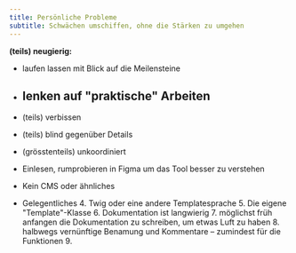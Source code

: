 ```yaml
---
title: Persönliche Probleme 
subtitle: Schwächen umschiffen, ohne die Stärken zu umgehen
---
```


__(teils) neugierig:__

- laufen lassen mit Blick auf die Meilensteine
- lenken auf "praktische" Arbeiten
  - 
- (teils) verbissen
- (teils) blind gegenüber Details
- (grösstenteils) unkoordiniert

- Einlesen, rumprobieren in Figma um das Tool besser zu verstehen
- Kein CMS oder ähnliches
- Gelegentliches
  4. Twig oder eine andere Templatesprache
  5. Die eigene "Template"-Klasse
  6. Dokumentation ist langwierig
  7. möglichst früh anfangen die Dokumentation zu schreiben, um etwas Luft zu haben
  8. halbwegs vernünftige Benamung und Kommentare – zumindest für die Funktionen
  9. 
